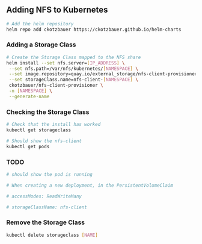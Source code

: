## Adding NFS to Kubernetes

```bash
# Add the helm repository
helm repo add ckotzbauer https://ckotzbauer.github.io/helm-charts
```

### Adding a Storage Class

```bash
# Create the Storage Class mapped to the NFS share
helm install --set nfs.server=[IP_ADDRESS] \
 --set nfs.path=/var/nfs/kubernetes/[NAMESPACE] \
 --set image.repository=quay.io/external_storage/nfs-client-provisioner-arm \
 --set storageClass.name=nfs-client-[NAMESPACE] \
 ckotzbauer/nfs-client-provisioner \
 -n [NAMESPACE] \
 --generate-name
```

### Checking the Storage Class

```bash
# Check that the install has worked
kubectl get storageclass

# Should show the nfs-client
kubectl get pods
```

### TODO

```bash
# should show the pod is running

# When creating a new deployment, in the PersistentVolumeClaim

# accessModes: ReadWriteMany

# storageClassName: nfs-client
```

### Remove the Storage Class

```bash
kubectl delete storageclass [NAME]
```

